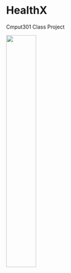 # HealthX
Cmput301 Class Project

<img src="https://image.ibb.co/hMOgaf/Screen-Shot-2018-10-19-at-6-08-01-PM.png" width="40%" height="40%"/> 
